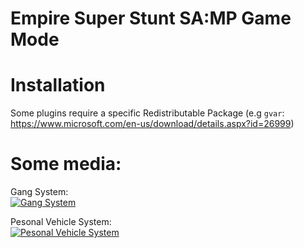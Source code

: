 # Empire Super Stunt SA:MP Game Mode

# Installation
Some plugins require a specific Redistributable Package (e.g `gvar`: https://www.microsoft.com/en-us/download/details.aspx?id=26999)

# Some media:

Gang System:<br>
[![Gang System](https://img.youtube.com/vi/lJXItGrLR50/0.jpg)](https://www.youtube.com/watch?v=lJXItGrLR50)

Pesonal Vehicle System:<br>
[![Pesonal Vehicle System](https://img.youtube.com/vi/fGjpWDcP5no/0.jpg)](https://www.youtube.com/watch?v=fGjpWDcP5no)
